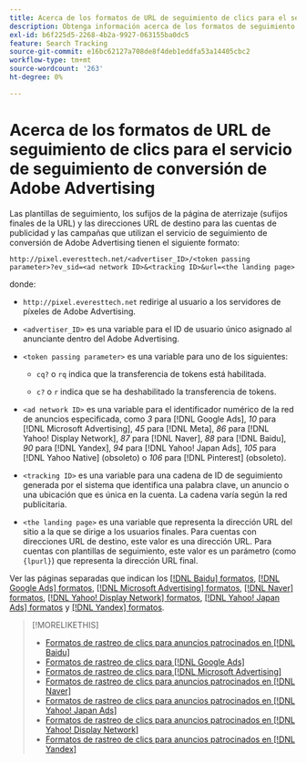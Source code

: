 ```yaml
---
title: Acerca de los formatos de URL de seguimiento de clics para el servicio de seguimiento de conversión de Adobe Advertising
description: Obtenga información acerca de los formatos de seguimiento de clics para redes de publicidad admitidas.
exl-id: b6f225d5-2268-4b2a-9927-063155ba0dc5
feature: Search Tracking
source-git-commit: e16bc62127a708de8f4deb1eddfa53a14405cbc2
workflow-type: tm+mt
source-wordcount: '263'
ht-degree: 0%

---
```


# Acerca de los formatos de URL de seguimiento de clics para el servicio de seguimiento de conversión de Adobe Advertising

Las plantillas de seguimiento, los sufijos de la página de aterrizaje (sufijos finales de la URL) y las direcciones URL de destino para las cuentas de publicidad y las campañas que utilizan el servicio de seguimiento de conversión de Adobe Advertising tienen el siguiente formato:

`http://pixel.everesttech.net/<advertiser_ID>/<token passing parameter>?ev_sid=<ad network ID>&<tracking ID>&url=<the landing page>`

donde:

* `http://pixel.everesttech.net` redirige al usuario a los servidores de píxeles de Adobe Advertising.

* `<advertiser_ID>` es una variable para el ID de usuario único asignado al anunciante dentro del Adobe Advertising.

* `<token passing parameter>` es una variable para uno de los siguientes:

   * `cq?` o `rq` indica que la transferencia de tokens está habilitada.

   * `c?` o `r` indica que se ha deshabilitado la transferencia de tokens.

* `<ad network ID>` es una variable para el identificador numérico de la red de anuncios especificada, como *3* para [!DNL Google Ads], *10* para [!DNL Microsoft Advertising], *45* para [!DNL Meta], *86* para [!DNL Yahoo! Display Network], *87* para [!DNL Naver], *88* para [!DNL Baidu], *90* para [!DNL Yandex], *94* para [!DNL Yahoo! Japan Ads], *105* para [!DNL Yahoo Native] (obsoleto) o *106* para [!DNL Pinterest] (obsoleto).

* `<tracking ID>` es una variable para una cadena de ID de seguimiento generada por el sistema que identifica una palabra clave, un anuncio o una ubicación que es única en la cuenta. La cadena varía según la red publicitaria.

* `<the landing page>` es una variable que representa la dirección URL del sitio a la que se dirige a los usuarios finales. Para cuentas con direcciones URL de destino, este valor es una dirección URL. Para cuentas con plantillas de seguimiento, este valor es un parámetro (como `{lpurl}`) que representa la dirección URL final.

Ver las páginas separadas que indican los [[!DNL Baidu] formatos](formats-click-tracking-baidu.md), [[!DNL Google Ads] formatos](formats-click-tracking-google.md), [[!DNL Microsoft Advertising] formatos](formats-click-tracking-microsoft.md), [[!DNL Naver] formatos](formats-click-tracking-naver.md), [[!DNL Yahoo! Display Network] formatos](formats-click-tracking-yahoo-display-network.md), [[!DNL Yahoo! Japan Ads] formatos](formats-click-tracking-yahoo-japan.md) y [[!DNL Yandex] formatos](formats-click-tracking-yandex.md).

>[!MORELIKETHIS]
>
>* [Formatos de rastreo de clics para anuncios patrocinados en [!DNL Baidu]](formats-click-tracking-baidu.md)
>* [Formatos de rastreo de clics para [!DNL Google Ads]](formats-click-tracking-google.md)
>* [Formatos de rastreo de clics para [!DNL Microsoft Advertising]](formats-click-tracking-microsoft.md)
>* [Formatos de rastreo de clics para anuncios patrocinados en [!DNL Naver]](formats-click-tracking-naver.md)
>* [Formatos de rastreo de clics para anuncios patrocinados en [!DNL Yahoo! Japan Ads]](formats-click-tracking-yahoo-japan.md)
>* [Formatos de rastreo de clics para anuncios patrocinados en [!DNL Yahoo! Display Network]](formats-click-tracking-yahoo-display-network.md)
>* [Formatos de rastreo de clics para anuncios patrocinados en [!DNL Yandex]](formats-click-tracking-yandex.md)

